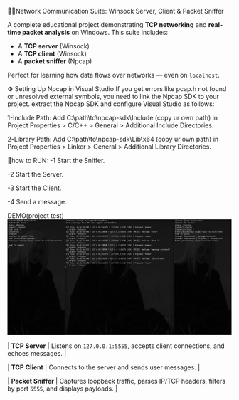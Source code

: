 🕵️‍♂️Network Communication Suite: Winsock Server, Client & Packet Sniffer

A complete educational project demonstrating **TCP networking** and **real-time packet analysis** on Windows. This suite includes:
-  A **TCP server** (Winsock)
-  A **TCP client** (Winsock)
-  A **packet sniffer** (Npcap)

Perfect for learning how data flows over networks — even on `localhost`.

⚙️ Setting Up Npcap in Visual Studio
If you get errors like pcap.h not found or unresolved external symbols, you need to link the Npcap SDK to your project. extract the Npcap SDK and configure Visual Studio as follows:

1-Include Path: Add C:\path\to\npcap-sdk\Include (copy ur own path) in Project Properties > C/C++ > General > Additional Include Directories.

2-Library Path: Add C:\path\to\npcap-sdk\Lib\x64 (copy ur own path) in Project Properties > Linker > General > Additional Library Directories.

🛑how to RUN:
-1 Start the Sniffer.

-2 Start the Server.

-3 Start the Client.

-4 Send a message.


DEMO(project test)
![Image Alt](https://github.com/zx9-x/Packet-Sniffer/blob/1e186e8ec10514967469f0cf60b019159bc5e4ee/Packet%20Sniffer/test.png)

| **TCP Server** | Listens on `127.0.0.1:5555`, accepts client connections, and echoes messages. |

| **TCP Client** | Connects to the server and sends user messages. |

| **Packet Sniffer** | Captures loopback traffic, parses IP/TCP headers, filters by port `5555`, and displays payloads. |

